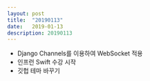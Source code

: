 ```yaml
---
layout: post
title:  "20190113"
date:   2019-01-13
description: 20190113
---
```


* Django Channels를 이용하여 WebSocket 적용
* 인프런 Swift 수강 시작
* 깃헙 테마 바꾸기